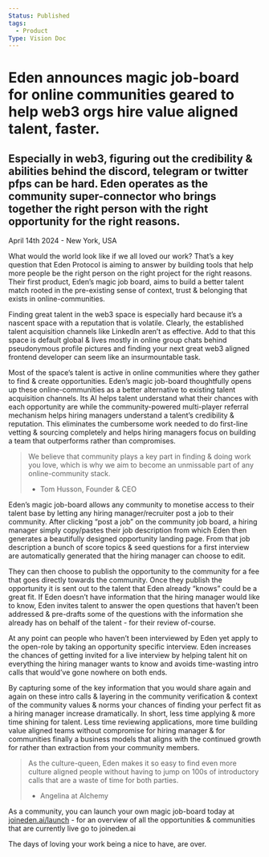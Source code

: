 ```yaml
---
Status: Published
tags:
  - Product
Type: Vision Doc
---
```

# Eden announces magic job-board for online communities geared to help web3 orgs hire value aligned talent, faster.

## Especially in web3, figuring out the credibility & abilities behind the discord, telegram or twitter pfps can be hard. Eden operates as the community super-connector who brings together the right person with the right opportunity for the right reasons.

April 14th 2024 - New York, USA

  

What would the world look like if we all loved our work? That’s a key question that Eden Protocol is aiming to answer by building tools that help more people be the right person on the right project for the right reasons. Their first product, Eden’s magic job board, aims to build a better talent match rooted in the pre-existing sense of context, trust & belonging that exists in online-communities.

  

Finding great talent in the web3 space is especially hard because it’s a nascent space with a reputation that is volatile. Clearly, the established talent acquisition channels like LinkedIn aren’t as effective. Add to that this space is default global & lives mostly in online group chats behind pseudonymous profile pictures and finding your next great web3 aligned frontend developer can seem like an insurmountable task.

  

Most of the space’s talent is active in online communities where they gather to find & create opportunities. Eden’s magic job-board thoughtfully opens up these online-communities as a better alternative to existing talent acquisition channels. Its AI helps talent understand what their chances with each opportunity are while the community-powered multi-player referral mechanism helps hiring managers understand a talent’s credibility & reputation. This eliminates the cumbersome work needed to do first-line vetting & sourcing completely and helps hiring managers focus on building a team that outperforms rather than compromises.

  

> We believe that community plays a key part in finding & doing work you love, which is why we aim to become an unmissable part of any online-community stack.  
> - Tom Husson, Founder & CEO  

  

Eden’s magic job-board allows any community to monetise access to their talent base by letting any hiring manager/recruiter post a job to their community. After clicking “post a job” on the community job board, a hiring manager simply copy/pastes their job description from which Eden then generates a beautifully designed opportunity landing page. From that job description a bunch of score topics & seed questions for a first interview are automatically generated that the hiring manager can choose to edit.

They can then choose to publish the opportunity to the community for a fee that goes directly towards the community. Once they publish the opportunity it is sent out to the talent that Eden already “knows” could be a great fit. If Eden doesn’t have information that the hiring manager would like to know, Eden invites talent to answer the open questions that haven’t been addressed & pre-drafts some of the questions with the information she already has on behalf of the talent - for their review of-course.

At any point can people who haven’t been interviewed by Eden yet apply to the open-role by taking an opportunity specific interview. Eden increases the chances of getting invited for a live interview by helping talent hit on everything the hiring manager wants to know and avoids time-wasting intro calls that would’ve gone nowhere on both ends.

By capturing some of the key information that you would share again and again on these intro calls & layering in the community verification & context of the community values & norms your chances of finding your perfect fit as a hiring manager increase dramatically. In short, less time applying & more time shining for talent. Less time reviewing applications, more time building value aligned teams without compromise for hiring manager & for communities finally a business models that aligns with the continued growth for rather than extraction from your community members.

  

> As the culture-queen, Eden makes it so easy to find even more culture aligned people without having to jump on 100s of introductory calls that are a waste of time for both parties.  
>   
> - Angelina at Alchemy  

  

As a community, you can launch your own magic job-board today at [joineden.ai/launch](http://joineden.ai/launch) - for an overview of all the opportunities & communities that are currently live go to joineden.ai

  

The days of loving your work being a nice to have, are over.